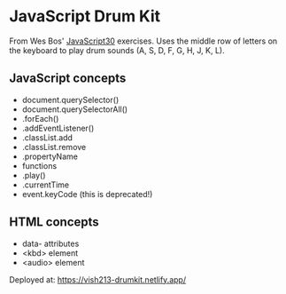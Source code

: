 # JavaScript Drum Kit

From Wes Bos' [JavaScript30](https://javascript30.com/) exercises. Uses the middle row of letters on the keyboard to play drum sounds (A, S, D, F, G, H, J, K, L).

## JavaScript concepts

- document.querySelector()
- document.querySelectorAll()
- .forEach()
- .addEventListener()
- .classList.add
- .classList.remove
- .propertyName
- functions
- .play()
- .currentTime
- event.keyCode (this is deprecated!)

## HTML concepts

- data- attributes
- \<kbd> element
- \<audio> element

Deployed at: https://vish213-drumkit.netlify.app/